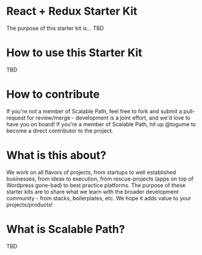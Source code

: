 # React + Redux Starter Kit
The purpose of this starter kit is... TBD

# How to use this Starter Kit
TBD

# How to contribute
If you're not a member of Scalable Path, feel free to fork and submit a pull-request for review/merge - development is a joint effort, and we'd love to have you on board! If you're a member of Scalable Path, hit up @togume to become a direct contributor to the project. 

# What is this about?
We work on all flavors of projects, from startups to well established businesses, from ideas to execution, from rescue-projects (apps on top of Wordpress gone-bad) to best practice platforms. The purpose of these starter kits are to share what we learn with the broader development community - from stacks, boilerplates, etc. We hope it adds value to your projects/products!

# What is Scalable Path?
TBD
